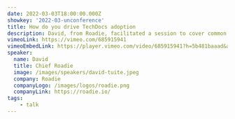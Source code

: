 ```yaml
---
date: 2022-03-03T18:00:00.000Z
showkey: '2022-03-unconference'
title: How do you drive TechDocs adoption
description: David, from Roadie, facilitated a session to cover common pain points and strategies to help developers find value in the documentation within their Developer Portal.
vimeoLink: https://vimeo.com/685915941
vimeoEmbedLink: https://player.vimeo.com/video/685915941?h=5b481baaad&amp;badge=0&amp;autoplay=1&amp;autopause=0&amp;player_id=0&amp;app_id=58479
speaker:
  name: David 
  title: Chief Roadie
  image: /images/speakers/david-tuite.jpeg
  company: Roadie
  companyLogo: /images/logos/roadie.png
  companyLink: https://roadie.io/
tags:
    - talk
---
```

